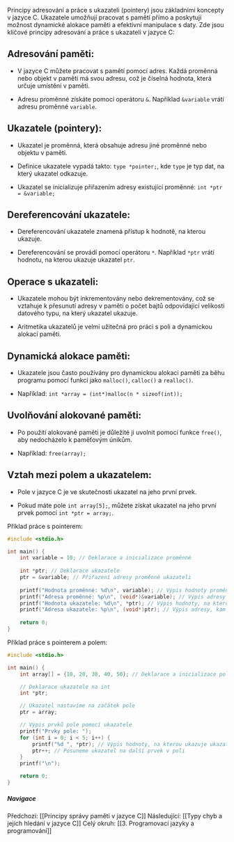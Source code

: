 Principy adresování a práce s ukazateli (pointery) jsou základními koncepty v jazyce C. Ukazatele umožňují pracovat s pamětí přímo a poskytují možnost dynamické alokace paměti a efektivní manipulace s daty. Zde jsou klíčové principy adresování a práce s ukazateli v jazyce C:

## **Adresování paměti**:

- V jazyce C můžete pracovat s pamětí pomocí adres. Každá proměnná nebo objekt v paměti má svou adresu, což je číselná hodnota, která určuje umístění v paměti.

- Adresu proměnné získáte pomocí operátoru `&`. Například `&variable` vrátí adresu proměnné `variable`.

## **Ukazatele (pointery)**:

- Ukazatel je proměnná, která obsahuje adresu jiné proměnné nebo objektu v paměti.

- Definice ukazatele vypadá takto: `type *pointer;`, kde `type` je typ dat, na který ukazatel odkazuje.

- Ukazatel se inicializuje přiřazením adresy existující proměnné: `int *ptr = &variable;`

## **Dereferencování ukazatele**:

- Dereferencování ukazatele znamená přístup k hodnotě, na kterou ukazuje.

- Dereferencování se provádí pomocí operátoru `*`. Například `*ptr` vrátí hodnotu, na kterou ukazuje ukazatel `ptr`.

## **Operace s ukazateli**:

- Ukazatele mohou být inkrementovány nebo dekrementovány, což se vztahuje k přesunutí adresy v paměti o počet bajtů odpovídající velikosti datového typu, na který ukazatel ukazuje.

- Aritmetika ukazatelů je velmi užitečná pro práci s poli a dynamickou alokací paměti.

## **Dynamická alokace paměti**:

- Ukazatele jsou často používány pro dynamickou alokaci paměti za běhu programu pomocí funkcí jako `malloc()`, `calloc()` a `realloc()`.

- Například: `int *array = (int*)malloc(n * sizeof(int));`

## **Uvolňování alokované paměti**:

- Po použití alokované paměti je důležité ji uvolnit pomocí funkce `free()`, aby nedocházelo k paměťovým únikům.

- Například: `free(array);`

## **Vztah mezi polem a ukazatelem**:

- Pole v jazyce C je ve skutečnosti ukazatel na jeho první prvek.

- Pokud máte pole `int array[5];`, můžete získat ukazatel na jeho první prvek pomocí `int *ptr = array;`.

Příklad práce s pointerem:
```C
#include <stdio.h>

int main() {
    int variable = 10; // Deklarace a inicializace proměnné
    
    int *ptr; // Deklarace ukazatele
    ptr = &variable; // Přiřazení adresy proměnné ukazateli
    
    printf("Hodnota proměnné: %d\n", variable); // Výpis hodnoty proměnné
    printf("Adresa proměnné: %p\n", (void*)&variable); // Výpis adresy proměnné
    printf("Hodnota ukazatele: %d\n", *ptr); // Výpis hodnoty, na kterou ukazuje ukazatel
    printf("Adresa ukazatele: %p\n", (void*)ptr); // Výpis adresy, kam ukazatel ukazuje
    
    return 0;
}
```

Příklad práce s pointerem a polem:
```C
#include <stdio.h>

int main() {
    int array[] = {10, 20, 30, 40, 50}; // Deklarace a inicializace pole

    // Deklarace ukazatele na int
    int *ptr;

    // Ukazatel nastavíme na začátek pole
    ptr = array;

    // Výpis prvků pole pomocí ukazatele
    printf("Prvky pole: ");
    for (int i = 0; i < 5; i++) {
        printf("%d ", *ptr); // Výpis hodnoty, na kterou ukazuje ukazatel
        ptr++; // Posuneme ukazatel na další prvek v poli
    }
    printf("\n");

    return 0;
}
```

##### Navigace
Předchozí:  [[Principy správy paměti v jazyce C]]
Následující: [[Typy chyb a jejich hledání v jazyce C]]
Celý okruh: [[3. Programovací jazyky a programování]]